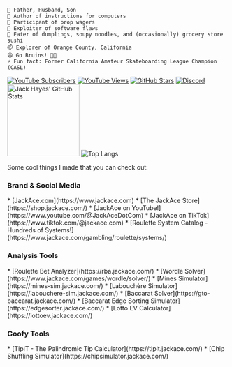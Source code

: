     🔭 Father, Husband, Son
    🌱 Author of instructions for computers
    👯 Participant of prop wagers
    🤔 Exploiter of software flaws
    💬 Eater of dumplings, soupy noodles, and (occasionally) grocery store sushi
    📫 Explorer of Orange County, California
    😄 Go Bruins! 💙💛
    ⚡ Fun fact: Former California Amateur Skateboarding League Champion (CASL)

<div class="row">
    <a href="https://www.youtube.com/channel/UCINg22R9y7_qrYXH1zWwIVQ"><img alt="YouTube Subscribers" src="https://img.shields.io/youtube/channel/subscribers/UCINg22R9y7_qrYXH1zWwIVQ?style=social" /></a>
    <a href="https://www.youtube.com/channel/UCINg22R9y7_qrYXH1zWwIVQ"><img alt="YouTube Views" src="https://img.shields.io/youtube/channel/views/UCINg22R9y7_qrYXH1zWwIVQ?style=social" /></a>
    <a href="https://github.com/JackAce"><img alt="GitHub Stars" src="https://img.shields.io/github/stars/JackAce?style=social" /></a>
    <a href="https://discord.gg/R6nTPzcpma"><img alt="Discord" src="https://img.shields.io/discord/911456015860510720?logo=discord&logoColor=ffffff&label=The%20JackAce%20Hootenany&labelColor=0055cc" /></a>
</div>



<div class="row">
  <img alt="Jack Hayes' GitHub Stats" src="https://github-readme-stats.vercel.app/api?username=JackAce&show_icons=true" height="165" />
  <img alt="Top Langs" src="https://github-readme-stats.vercel.app/api/top-langs/?username=JackAce&layout=compact" />
</div>

Some cool things I made that you can check out:

<h3>Brand & Social Media</h3>
* [JackAce.com](https://www.jackace.com)
* [The JackAce Store](https://shop.jackace.com/)
* [JackAce on YouTube!](https://www.youtube.com/@JackAceDotCom)
* [JackAce on TikTok](https://www.tiktok.com/@jackace.com)
* [Roulette System Catalog - Hundreds of Systems!](https://www.jackace.com/gambling/roulette/systems/)

<h3>Analysis Tools</h3>
* [Roulette Bet Analyzer](https://rba.jackace.com/)
* [Wordle Solver](https://www.jackace.com/games/wordle/solver/)
* [Mines Simulator](https://mines-sim.jackace.com/)
* [Labouchère Simulator](https://labouchere-sim.jackace.com/)
* [Baccarat Solver](https://gto-baccarat.jackace.com/)
* [Baccarat Edge Sorting Simulator](https://edgesorter.jackace.com/)
* [Lotto EV Calculator](https://lottoev.jackace.com/)

<h3>Goofy Tools</h3>
* [TipiT - The Palindromic Tip Calculator](https://tipit.jackace.com/)
* [Chip Shuffling Simulator](https://chipsimulator.jackace.com/)
